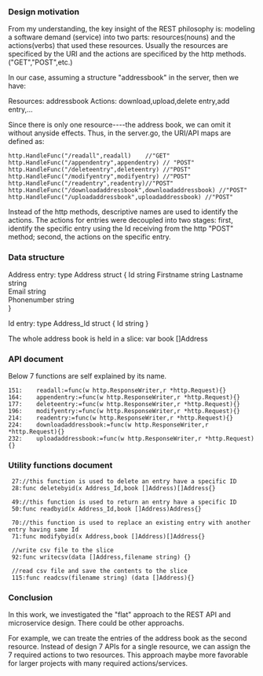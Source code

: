 ### Design motivation  

From my understanding, the key insight of the REST philosophy is: modeling a software demand (service) into two parts: resources(nouns) and the actions(verbs) that used these resources. Usually the resources are specificed by the URI and the actions are specificed by the http methods. ("GET","POST",etc.) 

In our case, assuming a structure "addressbook" in the server, then we have:

Resources: addressbook 
Actions: download,upload,delete entry,add entry,...

Since there is only one resource----the address book, we can omit it without anyside effects. Thus, in the server.go, the URI/API maps are 
defined as:

	http.HandleFunc("/readall",readall)    //"GET"
	http.HandleFunc("/appendentry",appendentry) // "POST" 
	http.HandleFunc("/deleteentry",deleteentry) //"POST" 
	http.HandleFunc("/modifyentry",modifyentry) //"POST" 
	http.HandleFunc("/readentry",readentry)//"POST" 
	http.HandleFunc("/downloadaddressbook",downloadaddressbook) //"POST" 
	http.HandleFunc("/uploadaddressbook",uploadaddressbook) //"POST" 
 
Instead of the http methods, descriptive names are used to identify the actions. The actions for entries were decoupled into two stages: 
first,  identify the specific entry using the Id receiving from the http "POST" method; second, the actions on the specific entry.

### Data structure

Address entry:
type Address struct {
	Id string 
	Firstname string 
	Lastname string  
	Email string    
	Phonenumber string  
}

Id entry:
type Address_Id struct {
	Id string 
}

The whole address book is held in a slice:
	var book []Address

### API document

Below 7 functions are self explained by its name.

    151:	readall:=func(w http.ResponseWriter,r *http.Request){}
    164:	appendentry:=func(w http.ResponseWriter,r *http.Request){}
    177:	deleteentry:=func(w http.ResponseWriter,r *http.Request){}
    196:	modifyentry:=func(w http.ResponseWriter,r *http.Request){}		
    214:	readentry:=func(w http.ResponseWriter,r *http.Request){}
    224:	downloadaddressbook:=func(w http.ResponseWriter,r *http.Request){}
    232:	uploadaddressbook:=func(w http.ResponseWriter,r *http.Request){}

### Utility functions document

     27://this function is used to delete an entry have a specific ID
     28:func deletebyid(x Address_Id,book []Address)[]Address{}

     49://this function is used to return an entry have a specific ID
     50:func readbyid(x Address_Id,book []Address)Address{}

     70://this function is used to replace an existing entry with another entry having same Id
     71:func modifybyid(x Address,book []Address)[]Address{}

     //write csv file to the slice
     92:func writecsv(data []Address,filename string) {}

     //read csv file and save the contents to the slice
     115:func readcsv(filename string) (data []Address){}
### Conclusion
In this work, we investigated the "flat" approach to the REST API and microservice design. There could be other approachs. 

For example, we can treate the entries of the address book as the second resource. Instead of design 7 APIs for a single resource, we can 
assign the 7 required actions to two resources. This approach maybe more favorable for larger projects with many required actions/services.

